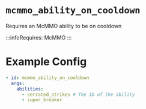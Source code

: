 # `mcmmo_ability_on_cooldown`

Requires an McMMO ability to be on cooldown

:::infoRequires:
McMMO
:::
# Example Config
```yaml
- id: mcmmo_ability_on_cooldown
  args:
    abilities: 
	  - serrated_strikes # The ID of the ability
	  - super_breaker
```
